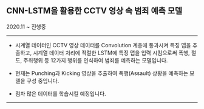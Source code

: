 ## CNN-LSTM을 활용한 CCTV 영상 속 범죄 예측 모델 
2020.11 ~ 진행중

------
+ 시계열 데이터인 CCTV 영상 데이터를 Convolution 계층에 통과시켜 특징 맵을 추출하고, 시계열 데이터 처리에 적절한 LSTM에 특징 맵을 입력 시킴으로써 폭행, 절도, 주취행위 등 12가지 행위를 인식하여 범죄를 예측하는 모델입니다.

+ 현재는 Punching과 Kicking 영상을 추출하여 폭행(Assault) 상황을 예측하는 모델을 구성 중입니다. 

+ 점차 많은 데이터를 학습시킬 예정입니다. 
-----
